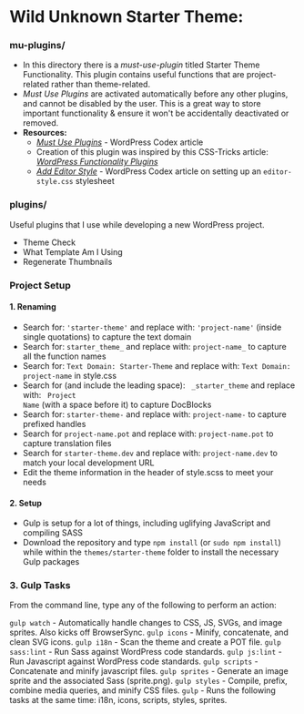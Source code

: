 # Wild Unknown Starter Theme:

### mu-plugins/
- In this directory there is a _must-use-plugin_ titled Starter Theme Functionality. This plugin contains useful functions that are project-related rather than theme-related.
- _Must Use Plugins_ are activated automatically before any other plugins, and cannot be disabled by the user. This is a great way to store important functionality & ensure it won't be accidentally deactivated or removed.
- **Resources:**
    - _[Must Use Plugins](https://codex.wordpress.org/Must_Use_Plugins)_ - WordPress Codex article
    - Creation of this plugin was inspired by this CSS-Tricks article: _[WordPress Functionality Plugins](https://css-tricks.com/wordpress-functionality-plugins/)_
    - _[Add Editor Style](https://codex.wordpress.org/Function_Reference/add_editor_style)_ - WordPress Codex article on setting up an `editor-style.css` stylesheet

### plugins/

Useful plugins that I use while developing a new WordPress project.

- Theme Check
- What Template Am I Using
- Regenerate Thumbnails

### Project Setup

#### 1. Renaming
* Search for: `'starter-theme'` and replace with: `'project-name'` (inside single quotations) to capture the text domain
* Search for: `starter_theme_` and replace with: `project-name_` to capture all the function names
* Search for: `Text Domain: Starter-Theme` and replace with: `Text Domain: project-name` in style.css
* Search for (and include the leading space): <code>&nbsp;_starter_theme</code> and replace with: <code>&nbsp;Project Name</code> (with a space before it) to capture DocBlocks
* Search for: `starter-theme-` and replace with: `project-name-` to capture prefixed handles
* Search for `project-name.pot` and replace with: `project-name.pot` to capture translation files
* Search for `starter-theme.dev` and replace with: `project-name.dev` to match your local development URL
* Edit the theme information in the header of style.scss to meet your needs

#### 2. Setup
- Gulp is setup for a lot of things, including uglifying JavaScript and compiling SASS
- Download the repository and type `npm install` (or `sudo npm install`) while within the `themes/starter-theme` folder to install the necessary Gulp packages

### 3. Gulp Tasks

From the command line, type any of the following to perform an action:

`gulp watch` - Automatically handle changes to CSS, JS, SVGs, and image sprites. Also kicks off BrowserSync.
`gulp icons` - Minify, concatenate, and clean SVG icons.
`gulp i18n` - Scan the theme and create a POT file.
`gulp sass:lint` - Run Sass against WordPress code standards.
`gulp js:lint` - Run Javascript against WordPress code standards.
`gulp scripts` - Concatenate and minify javascript files.
`gulp sprites` - Generate an image sprite and the associated Sass (sprite.png).
`gulp styles` - Compile, prefix, combine media queries, and minify CSS files.
`gulp` - Runs the following tasks at the same time: i18n, icons, scripts, styles, sprites.
